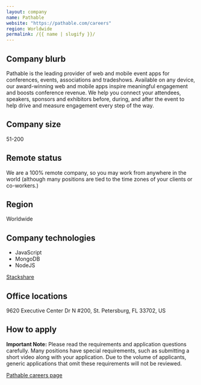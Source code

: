 ```yaml
---
layout: company
name: Pathable
website: "https://pathable.com/careers"
region: Worldwide
permalink: /{{ name | slugify }}/
---
```


## Company blurb

Pathable is the leading provider of web and mobile event apps for conferences, events, associations and tradeshows. Available on any device, our award-winning web and mobile apps inspire meaningful engagement and boosts conference revenue. We help you connect your attendees, speakers, sponsors and exhibitors before, during, and after the event to help drive and measure engagement every step of the way.

## Company size
51-200

## Remote status

We are a 100% remote company, so you may work from anywhere in the world (although many positions are tied to the time zones of your clients or co-workers.)

## Region

Worldwide

## Company technologies

- JavaScript
- MongoDB
- NodeJS

[Stackshare](https://stackshare.io/pathable/pathable)

## Office locations
9620 Executive Center Dr N #200, St. Petersburg, FL 33702, US 

## How to apply

**Important Note:** Please read the requirements and application questions carefully. Many positions have special requirements, such as submitting a short video along with your application. Due to the volume of applicants, generic applications that omit these requirements will not be reviewed.

[Pathable careers page](https://pathable.com/careers/)
